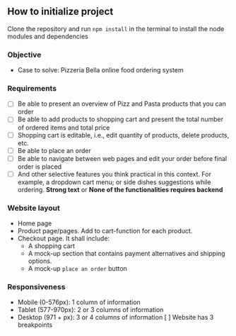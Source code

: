 ## How to initialize project

Clone the repository and run `npm install` in the terminal to install the node modules and dependencies

### Objective

* Case to solve: Pizzeria Bella online food ordering system

### Requirements
 * [ ] Be able to present an overview of Pizz and Pasta products that you can order
 * [ ] Be able to add products to shopping cart and present the total number of ordered items and total price
 * [ ] Shopping cart is editable, i.e., edit quantity of products, delete products, etc.
 * [ ] Be able to place an order
 * [ ] Be able to navigate between web pages and edit your order before final order is placed
 * [ ] And other selective features you think practical in this context. For example, a dropdown cart menu; or side dishes suggestions while ordering.
 __Strong text__ or **None of the functionalities requires backend**

### Website layout
* Home page
* Product page/pages. Add to cart-function for each product.
* Checkout page. It shall include:
    * A shopping cart
    * A mock-up section that contains payment alternatives and shipping options.
    * A mock-up `place an order` button

### Responsiveness
* Mobile (0-576px): 1 column of information
* Tablet (577-970px): 2 or 3 columns of information
* Desktop (971 + px): 3 or 4 columns of information
[ ] Website has 3 breakpoints

 
 





